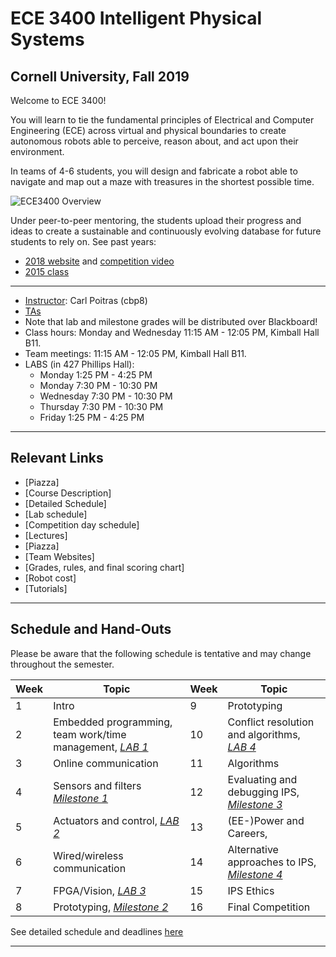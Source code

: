 # ECE 3400 Intelligent Physical Systems

## Cornell University, Fall 2019

Welcome to ECE 3400!

You will learn to tie the fundamental principles of Electrical and Computer Engineering (ECE) across virtual and physical boundaries to create autonomous robots able to perceive, reason about, and act upon their environment. 

In teams of 4-6 students,  you will design and fabricate a robot able to navigate and map out a maze with treasures in the shortest possible time.

![ECE3400 Overview](./images/Overview.png)

Under peer-to-peer mentoring, the students upload their progress and ideas to create a sustainable and continuously evolving database for future students to rely on. See past years: 

* [2018 website](https://cei-lab.github.io/ece3400-2018/) and [competition video](https://www.youtube.com/watch?v=H8rs1d3O4aI&t=33s) 
* [2015 class](https://www.youtube.com/watch?v=WN0maCOflVQ)


***

* [Instructor](./instructors.md): Carl Poitras (cbp8)
* [TAs](./instructors.md)
* Note that lab and milestone grades will be distributed over Blackboard!
* Class hours: Monday and Wednesday 11:15 AM - 12:05 PM, Kimball Hall B11.
* Team meetings: 11:15 AM - 12:05 PM, Kimball Hall B11.
* LABS (in 427 Phillips Hall):
  * Monday 1:25 PM - 4:25 PM
  * Monday 7:30 PM - 10:30 PM
  * Wednesday 7:30 PM - 10:30 PM
  * Thursday 7:30 PM - 10:30 PM
  * Friday 1:25 PM - 4:25 PM 

***

## Relevant Links

* [Piazza]<!--(https://piazza.com/cornell/fall2018/ece3400/home?), sign up [here](http://piazza.com/cornell/fall2018/ece3400)-->
* [Course Description]<!--(./courseDescription.md)-->
* [Detailed Schedule]<!--(schedule.md)-->
* [Lab schedule]<!--(https://calendar.google.com/calendar/embed?src=cornell.ece3400%40gmail.com&ctz=America%2FNew_York)-->
* [Competition day schedule]<!--(./CompetitionSchedule.pdf)-->
* [Lectures]<!--(./lectures/lectures.md)-->
* [Piazza]<!--(https://piazza.com/cornell/fall2018/ece3400/home), please sign up [here](https://piazza.com/cornell/fall2018/ece3400)-->
* [Team Websites]<!--(./teams.md)-->
* [Grades, rules, and final scoring chart]<!--(./Grading/Readme.md)-->
* [Robot cost]<!--(./Cost.md)-->
* [Tutorials]<!--(./tutorials/readme.md)-->

***

## Schedule and Hand-Outs

Please be aware that the following schedule is tentative and may change throughout the semester.

Week | Topic | Week | Topic
-----|-------|------|-------
1 | Intro | 9 | Prototyping   
2 | Embedded programming, team work/time management, [_LAB 1_](./lab1.md) | 10 | Conflict resolution and algorithms, [_LAB 4_](./lab4.md) 
3 | Online communication | 11 | Algorithms 
4 | Sensors and filters [_Milestone 1_](./Grading/Milestone_score.md) | 12 | Evaluating and debugging IPS, [_Milestone 3_](./Grading/Milestone_score.md)
5 | Actuators and control, [_LAB 2_](./lab2.md) | 13 | (EE-)Power and Careers, 
6 | Wired/wireless communication | 14 | Alternative approaches to IPS, [_Milestone 4_](./Grading/Milestone_score.md) 
7 | FPGA/Vision, [_LAB 3_](./lab3.md) | 15 | IPS Ethics 
8 | Prototyping, [_Milestone 2_](./Grading/Milestone_score.md) | 16 | Final Competition

See detailed schedule and deadlines [here](schedule.md)

***
